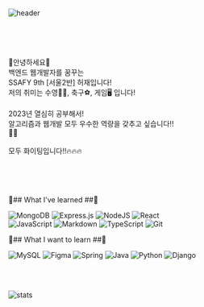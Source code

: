 <br/>

![header](https://capsule-render.vercel.app/api?type=cylinder&color=d1ff6a&height=100&section=header&text=HELLO_SAFFY9th&fontSize=50&fontColor=ffffff&animation=twinkling&descAlignY=30&them=gruvbox_light)


<br/>
<br/>
<br/>

🐣안녕하세요🐣 <br/>
백엔드 웹개발자를 꿈꾸는 <br/>
SSAFY 9th [서울2반] 허재입니다! <br/>
저의 취미는 수영🏊‍♂️, 축구⚽, 게임🖥️ 입니다!
<br/>
<br/>
2023년 열심히 공부해서! 
<br/>
알고리즘과 웹개발 모두 우수한 역량을 갖추고 싶습니다!! <br/>
🤯🧐
<br/>
<br/>
모두 화이팅입니다!!🔥🔥🔥


<br/>
<br/>
<br/>

🤭## What I've learned ##🤭

![MongoDB](https://img.shields.io/badge/MongoDB-%234ea94b.svg?style=flat-square&logo=mongodb&logoColor=white)
![Express.js](https://img.shields.io/badge/express.js-%23404d59.svg?style=flat-square&logo=express&logoColor=%2361DAFB)
![NodeJS](https://img.shields.io/badge/node.js-6DA55F?style=flat-square&logo=node.js&logoColor=white)
![React](https://img.shields.io/badge/react-%2320232a.svg?style=flat-square&logo=react&logoColor=%2361DAFB)<br/>
![JavaScript](https://img.shields.io/badge/javascript-%23323330.svg?style=flat-square&logo=javascript&logoColor=%23F7DF1E)
![Markdown](https://img.shields.io/badge/markdown-%23000000.svg?style=flat-square&logo=markdown&logoColor=white)
![TypeScript](https://img.shields.io/badge/typescript-%23007ACC.svg?style=flat-square&logo=typescript&logoColor=white)
![Git](https://img.shields.io/badge/git-%23F05033.svg?style=flat-square&logo=git&logoColor=white)

🤗## What I want to learn ##🤗

![MySQL](https://img.shields.io/badge/mysql-%2300f.svg?style=flat-square&logo=mysql&logoColor=white)
![Figma](https://img.shields.io/badge/figma-%23F24E1E.svg?style=flat-square&logo=figma&logoColor=white)
![Spring](https://img.shields.io/badge/spring-%236DB33F.svg?style=flat-square&logo=spring&logoColor=white)
![Java](https://img.shields.io/badge/java-%23ED8B00.svg?style=flat-square&logo=java&logoColor=white)
![Python](https://img.shields.io/badge/python-3670A0?style=flat-square&logo=python&logoColor=ffdd54)
![Django](https://img.shields.io/badge/django-%23092E20.svg?style=flat-square&logo=django&logoColor=white)

<br/>
<br/>

![stats](https://github-readme-stats-git-masterrstaa-rickstaa.vercel.app/api?username=hhhhjjj11&&show_icons=true&theme=light)


<!--
**hhhhjjj11/hhhhjjj11** is a ✨ _special_ ✨ repository because its `README.md` (this file) appears on your GitHub profile.

Here are some ideas to get you started:

- 🔭 I’m currently working on ...
- 🌱 I’m currently learning ...
- 👯 I’m looking to collaborate on ...
- 🤔 I’m looking for help with ...
- 💬 Ask me about ...
- 📫 How to reach me: ...
- 😄 Pronouns: ...
- ⚡ Fun fact: ...
-->

